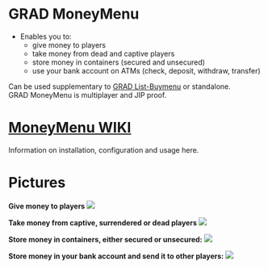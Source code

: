 # GRAD MoneyMenu

* Enables you to:
  * give money to players
  * take money from dead and captive players
  * store money in containers (secured and unsecured)
  * use your bank account on ATMs (check, deposit, withdraw, transfer)

Can be used supplementary to [GRAD List-Buymenu](https://github.com/gruppe-adler/grad-listBuymenu) or standalone.  
GRAD MoneyMenu is multiplayer and JIP proof.

# [MoneyMenu WIKI](https://github.com/gruppe-adler/grad-moneyMenu/wiki)
Information on installation, configuration and usage here.

# Pictures

**Give money to players**
![](http://i.imgur.com/IEec1pW.jpg)

**Take money from captive, surrendered or dead players**
![](http://i.imgur.com/6XhhFuS.jpg)

**Store money in containers, either secured or unsecured:**
![](http://i.imgur.com/4wR6ZX5.jpg)

**Store money in your bank account and send it to other players:**
![](http://i.imgur.com/3TClW5v.jpg)
